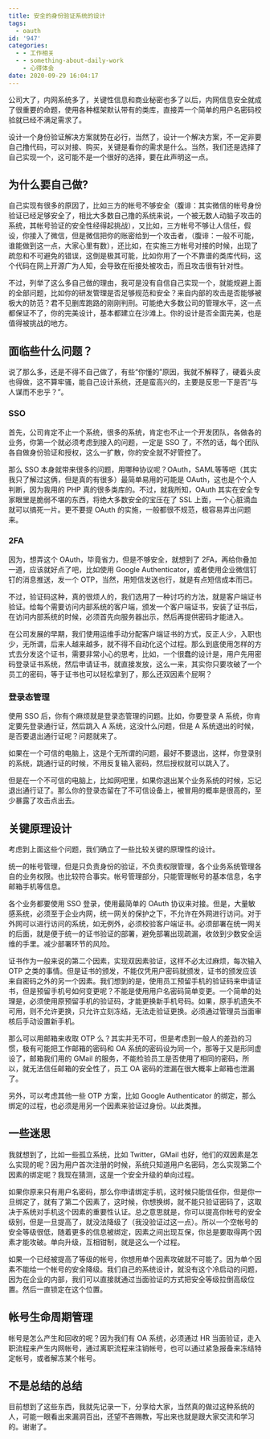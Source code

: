 ```yaml
---
title: 安全的身份验证系统的设计
tags:
  - oauth
id: '947'
categories:
  - - 工作相关
  - - something-about-daily-work
    - 心得体会
date: 2020-09-29 16:04:17
---
```


公司大了，内网系统多了，关键性信息和商业秘密也多了以后，内网信息安全就成了很重要的命题，使用各种框架默认带有的类库，直接弄一个简单的用户名密码校验就已经不满足需求了。

设计一个身份验证解决方案就势在必行，当然了，设计一个解决方案，不一定非要自己撸代码，可以对接、购买，关键是看你的需求是什么。当然，我们还是选择了自己实现一个，这可能不是一个很好的选择，要在此声明这一点。
<!-- more -->
## 为什么要自己做?

自己实现有很多的原因了，比如三方的帐号不够安全（腹诽：其实微信的帐号身份验证已经足够安全了，相比大多数自己撸的系统来说，一个被无数人动脑子攻击的系统，其帐号验证的安全性经得起挑战），又比如，三方帐号不够让人信任，假设，你接入了微信，但是微信把你的账密给到一个攻击者，（腹诽：一般不可能，谁能做到这一点，大家心里有数），还比如，在实施三方帐号对接的时候，出现了疏忽和不可避免的错误，这倒是极其可能，比如你用了一个不靠谱的类库代码，这个代码在网上开源广为人知，会导致在衔接处被攻击，而且攻击很有针对性。

不过，列举了这么多自己做的理由，我可是没有自信自己实现一个，就能规避上面的全部问题，比如你的研发管理是否足够规范和安全？来自内部的攻击是否能够被极大的防范？君不见删库跑路的刚刚判刑。可能绝大多数公司的管理水平，这一点都保证不了，你的完美设计，基本都建立在沙滩上。你的设计是否全面完美，也是值得被挑战的地方。

## 面临些什么问题？

说了那么多，还是不得不自己做了，有些“你懂的”原因，我就不解释了，硬着头皮也得做，这不算牢骚，能自己设计系统，还是蛮高兴的，主要是反思一下是否“与人谋而不忠乎？”。

### SSO

首先，公司肯定不止一个系统，很多的系统，肯定也不止一个开发团队，各做各的业务，你第一个就必须考虑到接入的问题，一定是 SSO 了，不然的话，每个团队各自做身份验证和授权，这么一扩散，你的安全就不好管控了。

那么 SSO 本身就带来很多的问题，用哪种协议呢？OAuth，SAML等等吧（其实我只了解过这俩，但是真的有很多）最简单易用的可能是 OAuth，这也是个个人判断，因为我用的 PHP 真的很多类库的。不过，就我所知，OAuth 其实在安全专家眼里是脆弱不堪的东西，将绝大多数安全的宝压在了 SSL 上面，一个心脏滴血就可以搞死一片。更不要提 OAuth 的实施，一般都很不规范，极容易弄出问题来。

### 2FA

因为，想弄这个 OAuth，毕竟省力，但是不够安全，就想到了 2FA，再给你叠加一道，应该就好点了吧，比如使用 Google Authenticator，或者使用企业微信钉钉的消息推送，发一个 OTP，当然，用短信发送也行，就是有点短信成本而已。

不过，验证码这种，真的很烦人的，我们选用了一种讨巧的方法，就是客户端证书验证。给每个需要访问内部系统的客户端，颁发一个客户端证书，安装了证书后，在访问内部系统的时候，必须首先向服务器出示，然后再提供密码才能进入。

在公司发展的早期，我们使用运维手动分配客户端证书的方式，反正人少，入职也少，无所谓，后来人越来越多，就不得不自动化这个过程。那么到底使用怎样的方式去分发这个证书，需要非常小心的思考，比如，一个很蠢的设计是，用户先用密码登录证书系统，然后申请证书，就直接发放，这么一来，其实你只要攻破了一个员工的密码，等于证书也可以轻松拿到了，那么还双因素个屁啊？

### 登录态管理

使用 SSO 后，你有个麻烦就是登录态管理的问题。比如，你要登录 A 系统，你肯定要先登录通行证，然后跳入 A 系统，这没什么问题，但是 A 系统退出的时候，是否要退出通行证呢？问题就来了。

如果在一个可信的电脑上，这是个无所谓的问题，最好不要退出，这样，你登录别的系统，跳通行证的时候，不用反复输入密码，然后授权就可以跳入了。

但是在一个不可信的电脑上，比如网吧里，如果你退出某个业务系统的时候，忘记退出通行证了。那么你的登录态留在了不可信设备上，被冒用的概率是很高的，至少暴露了攻击点出去。

## 关键原理设计

考虑到上面这些个问题，我们确立了一些比较关键的原理性的设计。

统一的帐号管理，但是只负责身份的验证，不负责权限管理，各个业务系统管理各自的业务权限。也比较符合事实。帐号管理部分，只能管理帐号的基本信息，名字邮箱手机等信息。

各个业务都要使用 SSO 登录，使用最简单的 OAuth 协议来对接。但是，大量敏感系统，必须至于企业内网，统一网关的保护之下，不允许在外网进行访问。对于外网可以进行访问的系统，如无例外，必须校验客户端证书。必须部署在统一网关的后面，就是便于统一的证书验证的部署，避免部署出现疏漏，收敛到少数安全运维的手里。减少部署环节的风险。

证书作为一般来说的第二个因素，实现双因素验证，这样不必太过麻烦，每次输入 OTP 之类的事情。但是证书的颁发，不能仅凭用户密码就颁发，证书的颁发应该来自密码之外的另一个因素。我们想到的是，使用员工预留手机的验证码来申请证书，但是预留手机号如何变更呢？不能是使用用户名密码简单变更。一个简单的处理是，必须使用原预留手机的验证码，才能更换新手机号码。如果，原手机遗失不可用，则不允许更换，只允许立刻冻结，无法走验证更换。必须通过管理员当面审核后手动设置新手机。

那么可以用邮箱来收取 OTP 么？其实并无不可，但是考虑到一般人的差劲的习惯，极有可能把工作邮箱的密码和 OA 系统的密码设为同一个，那等于又是形同虚设了，邮箱我们用的 GMail 的服务，不能检验员工是否使用了相同的密码，所以，就无法信任邮箱的安全性了，员工 OA 密码的泄漏在很大概率上邮箱也泄漏了。

另外，可以考虑其他一些 OTP 方案，比如 Google Authenticator 的绑定，那么绑定的过程，也必须是用另一个因素来验证过身份。以此类推。

## 一些迷思

我就想到了，比如一些孤立系统，比如 Twitter，GMail 也好，他们的双因素是怎么实现的呢？因为用户首次注册的时候，系统只知道用户名密码，怎么实现第二个因素的绑定呢？我现在猜测，这是一个安全升级的单向过程。

如果你原来只有用户名密码，那么你申请绑定手机，这时候只能信任你，但是你一旦绑定了，就有了第二个因素了，这时候，你想换绑，就不能只验证密码了，这取决于系统对手机这个因素的重要性认证。总之意思就是，你可以提高你帐号的安全级别，但是一旦提高了，就没法降级了（我没验证过这一点）。所以一个空帐号的安全等级很低，随着更多的信息被绑定，因素之间出现互保，你总是要取得两个因素才能攻破。单向升级，互相钳制，就是这么一个过程。

如果一个已经被提高了等级的帐号，你想用单个因素攻破就不可能了。因为单个因素不能给一个帐号的安全降级。我们自己的系统设计，就没有这个冷启动的问题，因为在企业的内部，我们可以直接就通过当面验证的方式把安全等级拉倒高级位置。然后一直锁定在这个位置。

## 帐号生命周期管理

帐号是怎么产生和回收的呢？因为我们有 OA 系统，必须通过 HR 当面验证，走入职流程来产生内网帐号，通过离职流程来注销帐号，也可以通过紧急报备来冻结特定帐号，或者解冻某个帐号。

## 不是总结的总结

目前想到了这些东西，我就先记录一下，分享给大家，当然真的做过这种系统的人，可能一眼看出来漏洞百出，还望不吝赐教，写出来也就是跟大家交流和学习的。谢谢了。